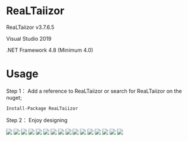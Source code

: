 # ReaLTaiizor
  <p>ReaLTaiizor v3.7.6.5</p>
  <p>Visual Studio 2019</p>
  <p>.NET Framework 4.8 (Minimum 4.0)</p>

# Usage

  Step 1： Add a reference to ReaLTaiizor or search for ReaLTaiizor on the nuget;

  ```Install-Package ReaLTaiizor```

  Step 2： Enjoy designing

  <img src="https://www.photo.herominyum.com/resimler/2020/04/28/If1P.png" />
  <img src="https://www.photo.herominyum.com/resimler/2020/04/28/IYx1.png" />
  <img src="https://www.photo.herominyum.com/resimler/2020/04/28/OMFn.png" />
  <img src="https://www.photo.herominyum.com/resimler/2020/04/28/Ibhj.png" />
  <img src="https://www.photo.herominyum.com/resimler/2020/04/28/Ic2e.png" />
  <img src="https://www.photo.herominyum.com/resimler/2020/04/28/Ipj5.png" />
  <img src="https://www.photo.herominyum.com/resimler/2020/04/28/ID12.png" />
  <img src="https://www.photo.herominyum.com/resimler/2020/04/28/IHvY.png" />
  <img src="https://www.photo.herominyum.com/resimler/2020/04/28/I3Jy.png" />
  <img src="https://www.photo.herominyum.com/resimler/2020/04/28/ITXV.png" />
  <img src="https://www.photo.herominyum.com/resimler/2020/04/28/Iuq3.png" />
  <img src="https://www.photo.herominyum.com/resimler/2020/04/28/I5pN.png" />
  <img src="https://www.photo.herominyum.com/resimler/2020/04/28/IUWW.png" />
  <img src="https://www.photo.herominyum.com/resimler/2020/05/17/OXg9.png" />
  <img src="https://www.photo.herominyum.com/resimler/2020/05/17/OZ6c.png" />
  <img src="https://www.photo.herominyum.com/resimler/2020/05/18/OeUE.png" />